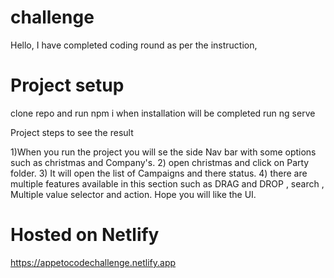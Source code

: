 # challenge

Hello, I have completed coding round as per the instruction,

# Project setup
clone repo and run npm i
when installation will be completed run ng serve

Project steps to see the result 



1)When you run the project you will se the side Nav bar with some options such as christmas and Company's.
2) open christmas and click on Party folder.
3) It will open the list of Campaigns and there status.
4) there are multiple features available in this section such as DRAG and DROP , search , Multiple value selector and action.
 Hope you will like the UI.
 
 
# Hosted on Netlify
https://appetocodechallenge.netlify.app
